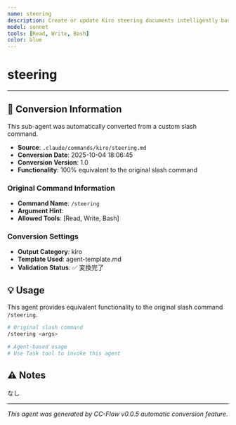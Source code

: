 ```yaml
---
name: steering
description: Create or update Kiro steering documents intelligently based on project state
model: sonnet
tools: [Read, Write, Bash]
color: blue
---
```


# steering



---

## 🔄 Conversion Information

This sub-agent was automatically converted from a custom slash command.

- **Source**: `.claude/commands/kiro/steering.md`
- **Conversion Date**: 2025-10-04 18:06:45
- **Conversion Version**: 1.0
- **Functionality**: 100% equivalent to the original slash command

### Original Command Information

- **Command Name**: `/steering`
- **Argument Hint**: <args>
- **Allowed Tools**: [Read, Write, Bash]

### Conversion Settings

- **Output Category**: kiro
- **Template Used**: agent-template.md
- **Validation Status**: ✅ 変換完了

## 💡 Usage

This agent provides equivalent functionality to the original slash command `/steering`.

```bash
# Original slash command
/steering <args>

# Agent-based usage
# Use Task tool to invoke this agent
```

## ⚠️ Notes

なし

---

_This agent was generated by CC-Flow v0.0.5 automatic conversion feature._

